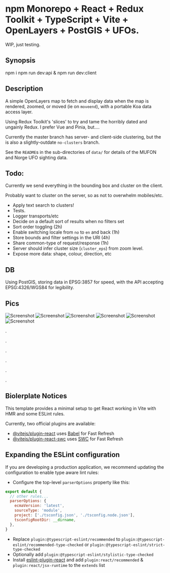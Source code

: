 # npm Monorepo + React + Redux Toolkit + TypeScript + Vite + OpenLayers + PostGIS + UFOs.

WIP, just testing.

## Synopsis

  npm i
  npm run dev:api &
  npm run dev:client

## Description

A simple OpenLayers map to fetch and display data when the map is rendered, zoomed, or moved (ie on `moveend`), with a portable Koa data access layer.

Using Redux Toolkit's 'slices' to try and tame the horribly dated and ungainly Redux. I prefer Vue and Pinia, but....

Currently the master branch has server- and client-side clustering, but  the is also a slightly-outdate `no-clusters` branch.

See the `README`s in the sub-directories of `data/` for details of the MUFON and Norge UFO sighting data.

## Todo:

Currently we send everything in the bounding box and cluster on the client.

Probably want to cluster on the server, so as not to overwhelm mobiles/etc.

* Apply text search to clusters!
* Tests.
* Logger transports/etc
* Decide on a default sort of results when no filters set
* Sort order toggling (2h)
* Enable switching locale from `no` to `en` and back (1h)
* Store bounds and filter settings in the URI (4h)
* Share common-type of request/response (1h)
* Server should infer cluster size (`cluster_eps`) from zoom level.
* Expose more data: shape, colour, direction, etc

## DB

Using PostGIS, storing data in EPSG:3857 for speed, with the API accepting EPSG:4326/WGS84 for legibility.

## Pics

![Screenshot](./docs/images/Screenshot%202024-03-17%20181056.png)
![Screenshot](./docs/images/Screenshot%202024-03-17%20202144.png)
![Screenshot](./docs/images/Screenshot%202024-03-17%20181156.png)
![Screenshot](./docs/images/Screenshot%202024-03-17%20181241.png)
![Screenshot](./docs/images/Screenshot%202024-03-17%20181317.png)
![Screenshot](./docs/images/Screenshot%202024-03-17%20202028.png)

.

.

.

.

.

.

## Biolerplate Notices

This template provides a minimal setup to get React working in Vite with HMR and some ESLint rules.

Currently, two official plugins are available:

- [@vitejs/plugin-react](https://github.com/vitejs/vite-plugin-react/blob/main/packages/plugin-react/README.md) uses [Babel](https://babeljs.io/) for Fast Refresh
- [@vitejs/plugin-react-swc](https://github.com/vitejs/vite-plugin-react-swc) uses [SWC](https://swc.rs/) for Fast Refresh

## Expanding the ESLint configuration

If you are developing a production application, we recommend updating the configuration to enable type aware lint rules:

- Configure the top-level `parserOptions` property like this:

```js
export default {
  // other rules...
  parserOptions: {
    ecmaVersion: 'latest',
    sourceType: 'module',
    project: ['./tsconfig.json', './tsconfig.node.json'],
    tsconfigRootDir: __dirname,
  },
}
```

- Replace `plugin:@typescript-eslint/recommended` to `plugin:@typescript-eslint/recommended-type-checked` or `plugin:@typescript-eslint/strict-type-checked`
- Optionally add `plugin:@typescript-eslint/stylistic-type-checked`
- Install [eslint-plugin-react](https://github.com/jsx-eslint/eslint-plugin-react) and add `plugin:react/recommended` & `plugin:react/jsx-runtime` to the `extends` list

